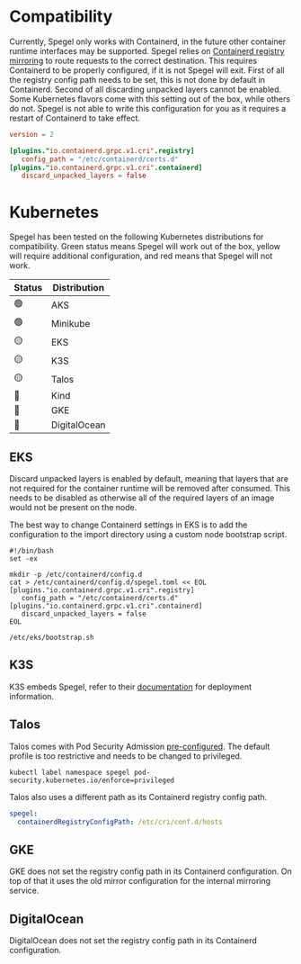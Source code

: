 # Compatibility 

Currently, Spegel only works with Containerd, in the future other container runtime interfaces may be supported. Spegel relies on [Containerd registry mirroring](https://github.com/containerd/containerd/blob/main/docs/hosts.md#cri) to route requests to the correct destination.
This requires Containerd to be properly configured, if it is not Spegel will exit. First of all the registry config path needs to be set, this is not done by default in Containerd. Second of all discarding unpacked layers cannot be enabled.
Some Kubernetes flavors come with this setting out of the box, while others do not. Spegel is not able to write this configuration for you as it requires a restart of Containerd to take effect.

```toml
version = 2

[plugins."io.containerd.grpc.v1.cri".registry]
   config_path = "/etc/containerd/certs.d"
[plugins."io.containerd.grpc.v1.cri".containerd]
   discard_unpacked_layers = false
```

# Kubernetes

Spegel has been tested on the following Kubernetes distributions for compatibility. Green status means Spegel will work out of the box, yellow will require additional configuration, and red means that Spegel will not work.

| Status | Distribution |
| --- | --- |
| :green_circle: | AKS |
| :green_circle: | Minikube |
| :yellow_circle: | EKS |
| :yellow_circle: | K3S |
| :yellow_circle: | Talos |
| :red_circle: | Kind |
| :red_circle: | GKE |
| :red_circle: | DigitalOcean |

## EKS

Discard unpacked layers is enabled by default, meaning that layers that are not required for the container runtime will be removed after consumed.
This needs to be disabled as otherwise all of the required layers of an image would not be present on the node.

The best way to change Containerd settings in EKS is to add the configuration to the import directory using a custom node bootstrap script.

```shell
#!/bin/bash
set -ex

mkdir -p /etc/containerd/config.d
cat > /etc/containerd/config.d/spegel.toml << EOL
[plugins."io.containerd.grpc.v1.cri".registry]
   config_path = "/etc/containerd/certs.d"
[plugins."io.containerd.grpc.v1.cri".containerd]
   discard_unpacked_layers = false
EOL

/etc/eks/bootstrap.sh
```

## K3S

K3S embeds Spegel, refer to their [documentation](https://docs.k3s.io/installation/registry-mirror?_highlight=spegel) for deployment information.

## Talos

Talos comes with Pod Security Admission [pre-configured](https://www.talos.dev/latest/kubernetes-guides/configuration/pod-security/). The default profile is too restrictive and needs to be changed to privileged.

```shell
kubectl label namespace spegel pod-security.kubernetes.io/enforce=privileged
```

Talos also uses a different path as its Containerd registry config path.

```yaml
spegel:
  containerdRegistryConfigPath: /etc/cri/conf.d/hosts
```

## GKE

GKE does not set the registry config path in its Containerd configuration. On top of that it uses the old mirror configuration for the internal mirroring service.

## DigitalOcean

DigitalOcean does not set the registry config path in its Containerd configuration.
